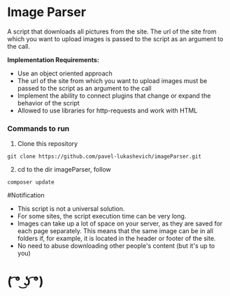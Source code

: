 # Image Parser

A script that downloads all pictures from the site.
The url of the site from which you want to upload images is passed to the script as 
an argument to the call.

**Implementation Requirements:**
* Use an object oriented approach
* The url of the site from which you want to upload images must be passed to the script as
 an argument to the call
* Implement the ability to connect plugins that change or expand the behavior of the script
* Allowed to use libraries for http-requests and work with HTML

### Commands to run

1.  Clone this repository

```
git clone https://github.com/pavel-lukashevich/imageParser.git

```
2.  cd to the dir imageParser, follow

```
composer update
```

#Notification

* This script is not a universal solution. 
* For some sites, the script execution time can be very long.
* Images can take up a lot of space on your server, as they are saved for each page separately. 
This means that the same image can be in all folders if, for example, it is located in the header
 or footer of the site.
* No need to abuse downloading other people's content (but it's up to you) 


# ( ͡° ͜ʖ ͡°)

